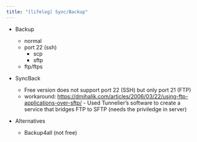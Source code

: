 ```yaml
---
title: "[lifelog] Sync/Backup"
---
```


- Backup
	- normal
	- port 22 (ssh)
		- scp
		- sftp
	- ftp/ftps

- SyncBack
	- Free version does not support port 22 (SSH) but only port 21 (FTP)
  - workaround: https://dmihalik.com/articles/2006/03/22/using-ftp-applications-over-sftp/
		- Used Tunnelier’s software to create a service that bridges FTP to SFTP (needs the priviledge in server)
- Alternatives
	- Backup4all (not free)